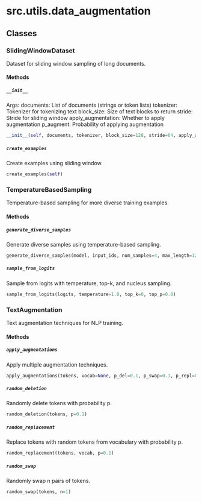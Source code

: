 # src.utils.data_augmentation

## Classes

### SlidingWindowDataset

Dataset for sliding window sampling of long documents.

#### Methods

##### `__init__`

Args:
    documents: List of documents (strings or token lists)
    tokenizer: Tokenizer for tokenizing text
    block_size: Size of text blocks to return
    stride: Stride for sliding window
    apply_augmentation: Whether to apply augmentation
    p_augment: Probability of applying augmentation

```python
__init__(self, documents, tokenizer, block_size=128, stride=64, apply_augmentation=False, p_augment=0.5)
```

##### `create_examples`

Create examples using sliding window.

```python
create_examples(self)
```

### TemperatureBasedSampling

Temperature-based sampling for more diverse training examples.

#### Methods

##### `generate_diverse_samples`

Generate diverse samples using temperature-based sampling.

```python
generate_diverse_samples(model, input_ids, num_samples=4, max_length=128, temperature=1.2, top_k=50, top_p=0.95)
```

##### `sample_from_logits`

Sample from logits with temperature, top-k, and nucleus sampling.

```python
sample_from_logits(logits, temperature=1.0, top_k=0, top_p=0.0)
```

### TextAugmentation

Text augmentation techniques for NLP training.

#### Methods

##### `apply_augmentations`

Apply multiple augmentation techniques.

```python
apply_augmentations(tokens, vocab=None, p_del=0.1, p_swap=0.1, p_repl=0.1)
```

##### `random_deletion`

Randomly delete tokens with probability p.

```python
random_deletion(tokens, p=0.1)
```

##### `random_replacement`

Replace tokens with random tokens from vocabulary with probability p.

```python
random_replacement(tokens, vocab, p=0.1)
```

##### `random_swap`

Randomly swap n pairs of tokens.

```python
random_swap(tokens, n=1)
```

